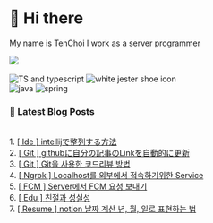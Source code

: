 # 👋 Hi there 
My name is TenChoi
I work as a server programmer
<br />

<a href="https://github.com/ten-log">
  <img align="center" src="https://github-readme-stats-theta-gules-17.vercel.app/api?username=ten-log&show_icons=true&theme=dark&line_height=20"/>
</a>
<br />
<br />
<div>
<img src="https://img.shields.io/badge/TypeScript-007ACC?style=for-the-badge&logo=typescript&logoColor=white" alt="TS and typescript"/>
<img src="https://img.shields.io/badge/Express.js-404D59?style=for-the-badge" alt="white jester shoe icon"/> <br/>
<img src="https://img.shields.io/badge/Java-ED8B00?style=for-the-badge&logo=openjdk&logoColor=white" alt="java"/>
<img src="https://img.shields.io/badge/Spring-6DB33F?style=for-the-badge&logo=spring&logoColor=white" alt="spring"/>
</div>

### 📕 Latest Blog Posts
</br>1. <a href=https://yeolceo.tistory.com/198>[ Ide ] intellijで整列する方法</a></br>2. <a href=https://yeolceo.tistory.com/197>[ Git ] githubに自分の記事のLinkを自動的に更新</a></br>3. <a href=https://yeolceo.tistory.com/195>[ Git ] Git을 사용한 코드리뷰 방법</a></br>4. <a href=https://yeolceo.tistory.com/184>[ Ngrok ] Localhost를 외부에서 접속하기위한 Service</a></br>5. <a href=https://yeolceo.tistory.com/183>[ FCM ] Server에서 FCM 요청 보내기</a></br>6. <a href=https://yeolceo.tistory.com/182>[ Edu ] 친절과 성실성</a></br>7. <a href=https://yeolceo.tistory.com/181>[ Resume ] notion 날짜 계산 년, 월, 일로 표현하는 법</a>